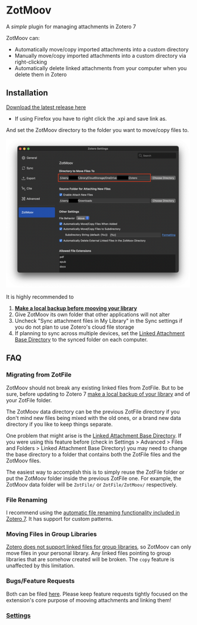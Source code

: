 # ZotMoov
A *simple* plugin for managing attachments in Zotero 7

ZotMoov can:
- Automatically move/copy imported attachments into a custom directory
- Manually move/copy imported attachments into a custom directory via right-clicking
- Automatically delete linked attachments from your computer when you delete them in Zotero

## Installation

[Download the latest release here](https://github.com/wileyyugioh/zotmoov/releases/latest)
- If using Firefox you have to right click the .xpi and save link as.

And set the ZotMoov directory to the folder you want to move/copy files to.

<img src="res/Image2.png" width="500"/>

It is highly recommended to
1. **[Make a local backup before mooving your library](https://www.zotero.org/support/zotero_data#backing_up_your_zotero_data)**
2. Give ZotMoov its own folder that other applications will not alter
3. Uncheck "Sync attachment files in My Library" in the Sync settings if you do not plan to use Zotero's cloud file storage
4. If planning to sync across multiple devices, set the [Linked Attachment Base Directory](https://www.zotero.org/support/preferences/advanced#linked_attachment_base_directory) to the synced folder on each computer.

## FAQ

### Migrating from ZotFile

ZotMoov should not break any existing linked files from ZotFile. But to be sure, before updating to Zotero 7 [make a local backup of your library](https://www.zotero.org/support/zotero_data#backing_up_your_zotero_data) and of your ZotFile folder.

The ZotMoov data directory can be the previous ZotFile directory if you don't mind new files being mixed with the old ones, or a brand new data directory if you like to keep things separate.

One problem that might arise is the [Linked Attachment Base Directory](https://www.zotero.org/support/preferences/advanced#linked_attachment_base_directory). If you were using this feature before (check in Settings > Advanced > Files and Folders > Linked Attachment Base Directory) you may need to change the base directory to a folder that contains both the ZotFile files and the ZotMoov files.

The easiest way to accomplish this is to simply reuse the ZotFile folder or put the ZotMoov folder inside the previous ZotFile one. For example, the ZotMoov data folder will be `ZotFile/` or `ZotFile/ZotMoov/` respectively.

### File Renaming

I recommend using the [automatic file renaming functionality included in Zotero 7](https://www.zotero.org/support/file_renaming). It has support for custom patterns.

### Moving Files in Group Libraries

[Zotero does not support linked files for group libraries](https://www.zotero.org/support/attaching_files#linked_files), so ZotMoov can only move files in your personal library. Any linked files pointing to group libraries that are somehow created will be broken. The `copy` feature is unaffected by this limitation.

### Bugs/Feature Requests

Both can be filed [here](https://github.com/wileyyugioh/zotmoov/issues). Please keep feature requests tightly focused on the extension's core purpose of mooving attachments and linking them!

### [Settings](docs/SETTINGS_INFO.md)